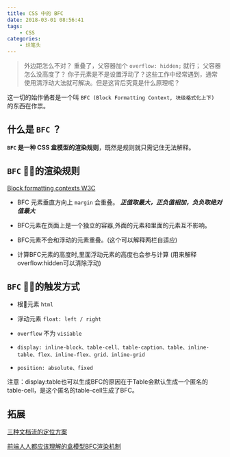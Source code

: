 ```yaml
---
title: CSS 中的 BFC
date: 2018-03-01 08:56:41
tags:
    - CSS
categories:
    - 烂笔头
---
```


> 外边距怎么不对？ 重叠了，父容器加个 `overflow: hidden;` 就行； 父容器怎么没高度了？ 你子元素是不是设置浮动了？这些工作中经常遇到，通常使用清浮动大法就可解决。但是这背后究竟是什么原理呢？

<!-- more -->

这一切的始作俑者是一个叫 `BFC (Block Formatting Context, 块级格式化上下) ` 的东西在作祟。

## 什么是 `BFC` ？

**`BFC` 是一种 CSS 盒模型的渲染规则**，既然是规则就只需记住无法解释。

## `BFC` 的渲染规则

[Block formatting contexts W3C](https://www.w3.org/TR/CSS21/visuren.html#normal-flow)

- BFC 元素垂直方向上 `margin` 会重叠。 ***正值取最大，正负值相加，负负取绝对值最大***

- BFC元素在页面上是一个独立的容器,外面的元素和里面的元素互不影响。

- BFC元素不会和浮动的元素重叠。(这个可以解释两栏自适应)

- 计算BFC元素的高度时,里面浮动元素的高度也会参与计算 (用来解释overflow:hidden可以清除浮动)




## `BFC` 的触发方式

- 根元素 `html`

- 浮动元素 `float: left / right`

- `overflow` 不为 `visiable`

- `display: inline-block、table-cell、table-caption、table、inline-table、flex、inline-flex、grid、inline-grid`

- `position: absolute、fixed`

注意：display:table也可以生成BFC的原因在于Table会默认生成一个匿名的table-cell，是这个匿名的table-cell生成了BFC。


## 拓展

[三种文档流的定位方案](https://segmentfault.com/a/1190000013023485#articleHeader7)

[前端人人都应该理解的盒模型BFC渲染机制](https://segmentfault.com/a/1190000012988829)




